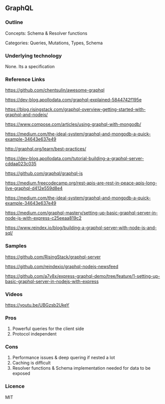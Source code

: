 ## GraphQL

### Outline

Concepts: Schema & Resolver functions

Categories: Queries, Mutations, Types, Schema

### Underlying technology

None. Its a specification

### Reference Links

https://github.com/chentsulin/awesome-graphql

https://dev-blog.apollodata.com/graphql-explained-5844742f195e

https://blog.risingstack.com/graphql-overview-getting-started-with-graphql-and-nodejs/

https://www.compose.com/articles/using-graphql-with-mongodb/

https://medium.com/the-ideal-system/graphql-and-mongodb-a-quick-example-34643e637e49

http://graphql.org/learn/best-practices/

https://dev-blog.apollodata.com/tutorial-building-a-graphql-server-cddaa023c035

https://github.com/graphql/graphql-js

https://medium.freecodecamp.org/rest-apis-are-rest-in-peace-apis-long-live-graphql-d412e559d8e4

https://medium.com/the-ideal-system/graphql-and-mongodb-a-quick-example-34643e637e49

https://medium.com/graphql-mastery/setting-up-basic-graphql-server-in-node-js-with-express-c25eeaa819c2

https://www.reindex.io/blog/building-a-graphql-server-with-node-js-and-sql/

### Samples

https://github.com/RisingStack/graphql-server

https://github.com/reindexio/graphql-nodejs-newsfeed

https://github.com/a7v8x/express-graphql-demo/tree/feature/1-setting-up-basic-graphql-server-in-nodejs-with-express

### Videos

https://youtu.be/UBGzsb2UkeY

### Pros

1. Powerful queries for the client side
2. Protocol independent

### Cons

1. Performance issues & deep quering if nested a lot
2. Caching is difficult
3. Resolver functions & Schema implementation needed for data to be exposed

### Licence

MIT